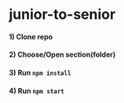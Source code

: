 # junior-to-senior


#### 1) Clone repo
#### 2) Choose/Open section(folder)
#### 3) Run `npm install`
#### 4) Run `npm start`
